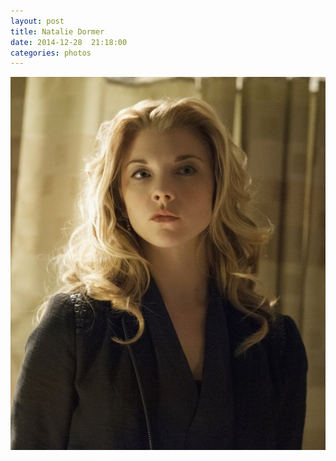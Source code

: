 ```yaml
---
layout: post
title: Natalie Dormer
date: 2014-12-28  21:18:00
categories: photos
---
```

<img src="/images/flowers/Natalie-Dormer.jpg" />










